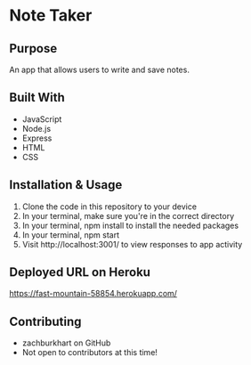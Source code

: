 # Note Taker

## Purpose
An app that allows users to write and save notes.

## Built With
- JavaScript
- Node.js
- Express
- HTML
- CSS

## Installation & Usage
1. Clone the code in this repository to your device
2. In your terminal, make sure you're in the correct directory
3. In your terminal, npm install to install the needed packages
3. In your terminal, npm start
4. Visit http://localhost:3001/ to view responses to app activity

## Deployed URL on Heroku
https://fast-mountain-58854.herokuapp.com/

## Contributing
- zachburkhart on GitHub
- Not open to contributors at this time!

